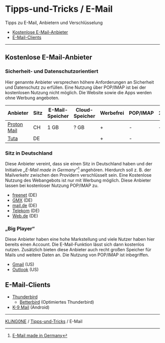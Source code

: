 # Tipps-und-Tricks / E-Mail
Tipps zu E-Mail, Anbietern und Verschlüsselung

* [Kostenlose E-Mail-Anbieter](#kostenlose-e-mail-anbieter)
* [E-Mail-Clients](#e-mail-clients)

---


## Kostenlose E-Mail-Anbieter

### Sicherheit- und Datenschutzorientiert
Hier genannte Anbieter versprechen höhere Anforderungen an Sicherheit und Datenschutz zu erfüllen. Eine Nutzung über POP/IMAP ist bei der kostenlosen Nutzung nicht möglich. Die Website sowie die Apps werden ohne Werbung angeboten.

Anbieter                                 | Sitz | E-Mail-Speicher | Cloud-Speicher | Werbefrei | POP/IMAP | 2FA
-----------------------------------------|------|-----------------|----------------|-----------|----------|----
[Proton Mail](https://proton.me/de/mail) |  CH  |            1 GB | ? GB           |     +     |   -      |  +
[Tuta](https://tuta.com/de)              |  DE  |                 |                |     +     |   -      |

### Sitz in Deutschland
Diese Anbieter vereint, dass sie einen Sitz in Deutschland haben und der Initiative _„E-Mail made in Germany“_[^1] angehören. Hierdurch soll z. B. der Mailverkehr zwischen den Providern verschlüsselt sein. Eine Kostenlose Nutzung des Webangebots ist nur mit Werbung möglich. Diese Anbieter lassen bei kostenloser Nutzung POP/IMAP zu.
[^1]: [E-Mail made in Germany](https://www.e-mail-made-in-germany.de/)

* [freenet](https://email.freenet.de/) (DE)
* [GMX](https://www.gmx.net/) (DE)
* [mail.de](https://mail.de/de/) (DE)
* [Telekom](https://www.telekom.de/e-mail) (DE)
* [Web.de](https://web.de/) (DE)

### „Big Player“
Diese Anbieter haben eine hohe Markstellung und viele Nutzer haben hier bereits einen Account. Die E-Mail-Funktion lässt sich dann kostenlos nutzen. Zusätzlich bieten diese Anbieter auch recht großen Speicher für Mails und weitere Daten an. Die Nutzung von POP/IMAP ist inbegriffen.

* [Gmail](https://workspace.google.com/intl/de/gmail/) (US)
* [Outlook](https://www.microsoft.com/de-de/microsoft-365/outlook/email-and-calendar-software-microsoft-outlook) (US)

## E-Mail-Clients

* [Thunderbird](https://www.thunderbird.net/de/)
  * [Betterbird](https://www.betterbird.eu/) (Optimiertes Thunderbird)
* [K-9 Mail](https://k9mail.app/) (Android)

---

[KLiNG0NE](https://github.com/KLiNG0NE) / [Tipps-und-Tricks](https://github.com/KLiNG0NE/Tipps-und-Tricks/) / E-Mail
